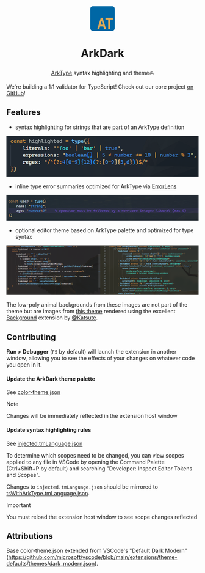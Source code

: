 <div align="center">
  <img src="/ark/dark/icon.png" height="64px" />
  <h1>ArkDark</h1>
</div>
<div align="center">

[ArkType](https://arktype.io) syntax highlighting and theme⛵

</div>

We're building a 1:1 validator for TypeScript! Check out our core project [on GitHub](https://github.com/arktypeio/arktype)!

## Features

- syntax highlighting for strings that are part of an ArkType definition

![syntax highlighting](/ark/dark/highlighting.png)

- inline type error summaries optimized for ArkType via [ErrorLens](https://github.com/usernamehw/vscode-error-lens)

![errorLens](/ark/dark/errorLens.png)

- optional editor theme based on ArkType palette and optimized for type syntax

![theme](/ark/dark/theme.png)

The low-poly animal backgrounds from these images are not part of the theme but are images from [this theme](https://apps.microsoft.com/detail/9pbdb440swlc?hl=en-tc&gl=TC) rendered using the excellent [Background](https://github.com/KatsuteDev/Background) extension by [@Katsute](https://github.com/Katsute).

## Contributing

**Run > Debugger** (`F5` by default) will launch the extension in another window, allowing you to see the effects of your changes on whatever code you open in it.

#### Update the ArkDark theme palette

See [color-theme.json](/ark/dark/color-theme.json)

> [!NOTE]  
> Changes will be immediately reflected in the extension host window

#### Update syntax highlighting rules

See [injected.tmLanguage.json](/ark/dark/injected.tmLanguage.json)

To determine which scopes need to be changed, you can view scopes applied to any file in VSCode by opening the Command Palette (Ctrl+Shift+P by default) and searching "Developer: Inspect Editor Tokens and Scopes".

Changes to `injected.tmLanguage.json` should be mirrored to [tsWithArkType.tmLanguage.json](./tsWithArkType.tmLanguage.json).

> [!IMPORTANT]  
> You must reload the extension host window to see scope changes reflected

## Attributions

Base color-theme.json extended from VSCode's "Default Dark Modern" (https://github.com/microsoft/vscode/blob/main/extensions/theme-defaults/themes/dark_modern.json).
